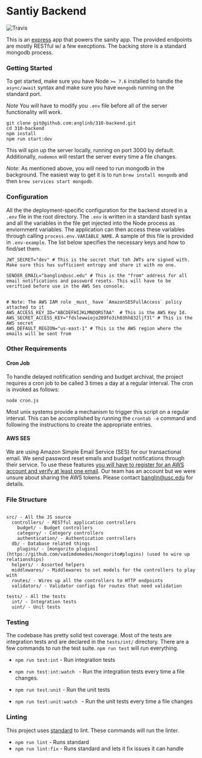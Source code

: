 Santiy Backend
===

![Travis](https://api.travis-ci.com/anglinb/310-backend.svg?token=65ADET4Jhdo2MDRszyYy&branch=master)

This is an [express](https://expressjs.com/) app that powers the sanity app. The provided endpoints are mostly RESTful w/ a few execptions. The backing store is a standard mongodb process.

### Getting Started

To get started, make sure you have Node `>= 7.6` installed to handle the `async/await` syntax and make sure you have `mongodb` running on the standard port.

*Note* You will have to modify you `.env` file before all of the server functionality will work. 

```
git clone git@github.com:anglinb/310-backend.git
cd 310-backend
npm install
npm run start:dev
```

This will spin up the server locally, running on port 3000 by default. Additionally, `nodemon` will restart the server every time a file changes. 

*Note*: As mentioned above, you will need to run mongodb in the background. The easiest way to get it is to run `brew install mongodb` and then `brew services start mongodb`. 

### Configuration

All the the deployment-specific configuration for the backend stored in a `.env` file in the root directory. The `.env` is written in a standard bash syntax and all the variables in the file get injected into the Node process as enviornment variables. The application can then access these variables through calling `process.env.VARIABLE_NAME`. A sample of this file is provided in `.env-example`. The list below specifies the necessary keys and how to find/set them. 

```
JWT_SECRET="dev" # This is the secret that teh JWTs are signed with. Make sure this has sufficient entropy and share it with no one.

SENDER_EMAIL="banglin@usc.edu" # This is the "from" address for all email notifications and password resets. This will have to be veriftied before use in the AWS Ses console.


# Note: The AWS IAM role _must_ have `AmazonSESFullAccess` policy attached to it
AWS_ACCESS_KEY_ID="ABCDEFHIJKLMNOQRSTAA"  # This is the AWS Key Id.
AWS_SECRET_ACCESS_KEY="fdslewwiojo209fo3ih03hh832ljf3l" # This is the AWS secret
AWS_DEFAULT_REGION="us-east-1" # This is the AWS region where the emails will be sent from

```
### Other Requirements

#### Cron Job
To handle delayed notification sending and budget archival, the project requires a cron job to be called 3 times a day at a regular interval. The cron is invoked as follows:

```
node cron.js
```

Most unix systems provide a mechanism to trigger this script on a regular interval. This can be accomplished by running the `crontab -e` command and following the instructions to create the appropriate entries.
#### AWS SES

We are using Amazon Simple Email Service (SES) for our transactional email. We send password reset emails and budget notifications through their service. To use these features [you will have  to register for an AWS account and verify at least one email](http://docs.aws.amazon.com/ses/latest/DeveloperGuide/quick-start.html). Our team has an account but we were unsure about sharing the AWS tokens. Please contact banglin@usc.edu for details.


### File Structure

```

src/ - All the JS source
  controllers/ - RESTful application controllers
    budget/ - Budget controllers
    category/ - Category controllers
    authentication/ - Authentication controllers
  db/ - Database related things
    plugins/ - [mongorito plugins](https://github.com/vadimdemedes/mongorito#plugins) (used to wire up relationships)
  helpers/ - Assorted helpers
  middlewares/ - Middlewares to set models for the controllers to play with
  routes/ - Wires up all the controllers to HTTP endpoints
  validators/ - Validator configs for routes that need validation

tests/ - All the tests
  int/ - Integration tests
  uint/ - Unit tests

```


### Testing

The codebase has pretty solid test coverage. Most of the tests are integration tests and are declared in the `tests/int/` directory. There are a few commands to run the test suite. `npm run test` will run everything. 

- `npm run test:int` - Run integration tests
- `npm run test:int:watch ` - Run the integration tests every time a file changes.

- `npm run test:unit` - Run the unit tests
- `npm run test:unit:watch ` - Run the unit tests every time a file changes

### Linting

This project uses [standard](https://standardjs.com/) to lint. These commands will run the linter.

- `npm run lint` - Runs standard
- `npm run lint:fix` - Runs standard and lets it fix issues it can handle


